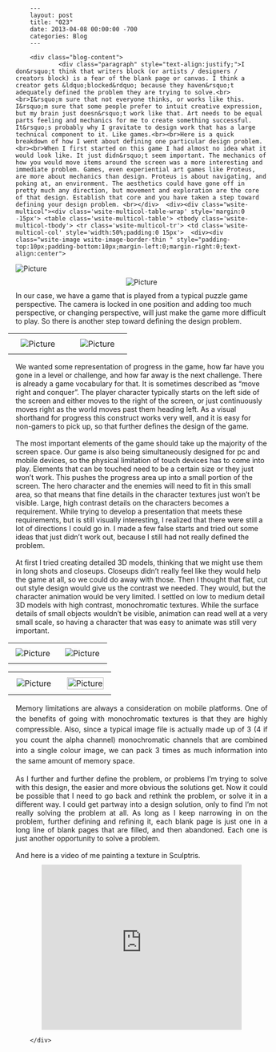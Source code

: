 
        ---
        layout: post
        title: "023"
        date: 2013-04-08 00:00:00 -700
        categories: Blog
        ---

        <div class="blog-content">
				<div class="paragraph" style="text-align:justify;">I don&rsquo;t think that writers block (or artists / designers / creators block) is a fear of the blank page or canvas. I think a creator gets &ldquo;blocked&rdquo; because they haven&rsquo;t adequately defined the problem they are trying to solve.<br><br>I&rsquo;m sure that not everyone thinks, or works like this. I&rsquo;m sure that some people prefer to intuit creative expression, but my brain just doesn&rsquo;t work like that. Art needs to be equal parts feeling and mechanics for me to create something successful. It&rsquo;s probably why I gravitate to design work that has a large technical component to it. Like games.<br><br>Here is a quick breakdown of how I went about defining one particular design problem. <br><br>When I first started on this game I had almost no idea what it would look like. It just didn&rsquo;t seem important. The mechanics of how you would move items around the screen was a more interesting and immediate problem. Games, even experiential art games like Proteus, are more about mechanics than design. Proteus is about navigating, and poking at, an environment. The aesthetics could have gone off in pretty much any direction, but movement and exploration are the core of that design. Establish that core and you have taken a step toward defining your design problem. <br></div>  <div><div class="wsite-multicol"><div class='wsite-multicol-table-wrap' style='margin:0 -15px'> <table class='wsite-multicol-table'> <tbody class='wsite-multicol-tbody'> <tr class='wsite-multicol-tr'> <td class='wsite-multicol-col' style='width:50%;padding:0 15px'>  <div><div class="wsite-image wsite-image-border-thin " style="padding-top:10px;padding-bottom:10px;margin-left:0;margin-right:0;text-align:center"> <a> <img src="/uploads/1/1/9/3/11936545/9827127091d.png?208" alt="Picture" style="width:auto;max-width:100%"> </a> <div style="display:block;font-size:90%"></div> </div></div>  </td> <td class='wsite-multicol-col' style='width:50%;padding:0 15px'>  <div><div class="wsite-image wsite-image-border-thin " style="padding-top:10px;padding-bottom:10px;margin-left:0;margin-right:0;text-align:center"> <a> <img src="/uploads/1/1/9/3/11936545/74381217ef6.png?150" alt="Picture" style="width:auto;max-width:100%"> </a> <div style="display:block;font-size:90%"></div> </div></div>  </td> </tr> </tbody> </table> </div></div></div>  <div class="paragraph" style="text-align:left;">In our case, we have a game that is played from a typical puzzle game perspective. The camera is locked in one position and adding too much perspective, or changing perspective, will just make the game more difficult to play. So there is another step toward defining the design problem.&nbsp;<br></div>  <div><div class="wsite-multicol"><div class='wsite-multicol-table-wrap' style='margin:0 -15px'> <table class='wsite-multicol-table'> <tbody class='wsite-multicol-tbody'> <tr class='wsite-multicol-tr'> <td class='wsite-multicol-col' style='width:50%;padding:0 15px'>  <div><div class="wsite-image wsite-image-border-border-width:0 " style="padding-top:10px;padding-bottom:10px;margin-left:10px;margin-right:10px;text-align:center"> <a> <img src="/uploads/1/1/9/3/11936545/1365459627.jpg" alt="Picture" style="width:auto;max-width:100%"> </a> <div style="display:block;font-size:90%"></div> </div></div>  </td> <td class='wsite-multicol-col' style='width:50%;padding:0 15px'>  <div><div class="wsite-image wsite-image-border-none " style="padding-top:10px;padding-bottom:10px;margin-left:0;margin-right:0;text-align:center"> <a> <img src="/uploads/1/1/9/3/11936545/8387683077e.png?249" alt="Picture" style="width:auto;max-width:100%"> </a> <div style="display:block;font-size:90%"></div> </div></div>  </td> </tr> </tbody> </table> </div></div></div>  <div class="paragraph" style="text-align:left;">We wanted some representation of progress in the game, how far have you gone in a level or challenge, and how far away is the next challenge. There is already a game vocabulary for that. It is sometimes described as &ldquo;move right and conquer&rdquo;. The player character typically starts on the left side of the screen and either moves to the right of the screen, or just continuously moves right as the world moves past them heading left. As a visual shorthand for progress this construct works very well, and it is easy for non-gamers to pick up, so that further defines the design of the game.&nbsp;<br><br>The most important elements of the game should take up the majority of the screen space. Our game is also being simultaneously designed for pc and mobile devices, so the physical limitation of touch devices has to come into play. Elements that can be touched need to be a certain size or they just won&rsquo;t work. This pushes the progress area up into a small portion of the screen. The hero character and the enemies will need to fit in this small area, so that means that fine details in the character textures just won&rsquo;t be visible. Large, high contrast details on the characters becomes a requirement. While trying to develop a presentation that meets these requirements, but is still visually interesting, I realized that there were still a lot of directions I could go in. I made a few false starts and tried out some ideas that just didn&rsquo;t work out, because I still had not really defined the problem.&nbsp;<br><br>At first I tried creating detailed 3D models, thinking that we might use them in long shots and closeups. Closeups didn&rsquo;t really feel like they would help the game at all, so we could do away with those. Then I thought that flat, cut out style design would give us the contrast we needed. They would, but the character animation would be very limited. I settled on low to medium detail 3D models with high contrast, monochromatic textures. While the surface details of small objects wouldn&rsquo;t be visible, animation can read well at a very small scale, so having a character that was easy to animate was still very important.<br></div>  <div><div class="wsite-multicol"><div class='wsite-multicol-table-wrap' style='margin:0 -15px'> <table class='wsite-multicol-table'> <tbody class='wsite-multicol-tbody'> <tr class='wsite-multicol-tr'> <td class='wsite-multicol-col' style='width:50%;padding:0 15px'>  <div><div class="wsite-image wsite-image-border-thin " style="padding-top:10px;padding-bottom:10px;margin-left:0;margin-right:0;text-align:center"> <a> <img src="/uploads/1/1/9/3/11936545/79040910640.png?158" alt="Picture" style="width:auto;max-width:100%"> </a> <div style="display:block;font-size:90%"></div> </div></div>  </td> <td class='wsite-multicol-col' style='width:50%;padding:0 15px'>  <div><div class="wsite-image wsite-image-border-thin " style="padding-top:10px;padding-bottom:10px;margin-left:0;margin-right:0;text-align:center"> <a> <img src="/uploads/1/1/9/3/11936545/6281679ec89.png?102" alt="Picture" style="width:auto;max-width:100%"> </a> <div style="display:block;font-size:90%"></div> </div></div>  </td> </tr> </tbody> </table> </div></div></div>  <div><div class="wsite-multicol"><div class='wsite-multicol-table-wrap' style='margin:0 -15px'> <table class='wsite-multicol-table'> <tbody class='wsite-multicol-tbody'> <tr class='wsite-multicol-tr'> <td class='wsite-multicol-col' style='width:50%;padding:0 15px'>  <div><div class="wsite-image wsite-image-border-none " style="padding-top:10px;padding-bottom:10px;margin-left:0;margin-right:0;text-align:center"> <a> <img src="/uploads/1/1/9/3/11936545/43083227407.png?477" alt="Picture" style="width:auto;max-width:100%"> </a> <div style="display:block;font-size:90%"></div> </div></div>  </td> <td class='wsite-multicol-col' style='width:50%;padding:0 15px'>  <div><div class="wsite-image wsite-image-border-thin " style="padding-top:10px;padding-bottom:10px;margin-left:0;margin-right:0;text-align:center"> <a> <img src="/uploads/1/1/9/3/11936545/3672095_orig.png" alt="Picture" style="width:100%;max-width:1024px"> </a> <div style="display:block;font-size:90%"></div> </div></div>  </td> </tr> </tbody> </table> </div></div></div>  <div class="paragraph" style="text-align:justify;"><span style="font-size: 1em; line-height: 1.5;">Memory limitations are always a consideration on mobile platforms. One of the benefits of going with monochromatic textures is that they are highly compressible. Also, since a typical image file is actually made up of 3 (4 if you count the alpha channel) monochromatic channels that are combined into a single colour image, we can pack 3 times as much information into the same amount of memory space.&nbsp;</span><br><br>As I further and further define the problem, or problems I&rsquo;m trying to solve with this design, the easier and more obvious the solutions get. Now it could be possible that I need to go back and rethink the problem, or solve it in a different way. I could get partway into a design solution, only to find I&rsquo;m not really solving the problem at all. As long as I keep narrowing in on the problem, further defining and refining it, each blank page is just one in a long line of blank pages that are filled, and then abandoned. Each one is just another opportunity to solve a problem.&nbsp;<br><br>And here is a video of me painting a texture in Sculptris.<br></div>  <div class="wsite-youtube" style="margin-top:10px;margin-bottom:10px;"><div style="text-align: center;"><object width="400" height="330"><param name="movie" value="http://www.youtube.com/v/05jX3k7_d6Y?version=3"><param name="wmode" value="transparent"><param name="allowFullScreen" value="true"><param name="allowScriptAccess" value="always"><embed src="http://www.youtube.com/v/05jX3k7_d6Y?version=3" type="application/x-shockwave-flash" allowscriptaccess="always" allowfullscreen="true" wmode="transparent" width="400" height="330"></object></div></div>

		</div>
        